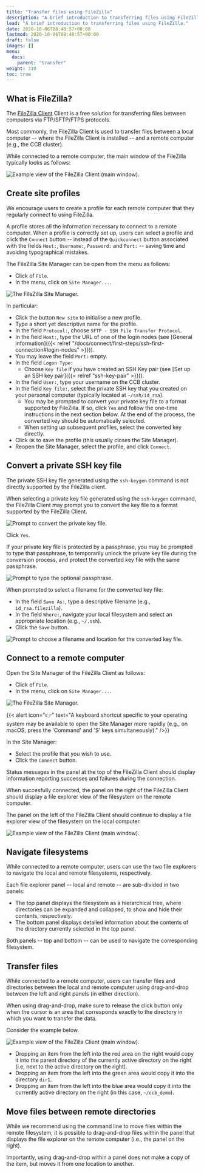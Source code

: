 ```yaml
---
title: "Transfer files using FileZilla"
description: "A brief introduction to transferring files using FileZilla."
lead: "A brief introduction to transferring files using FileZilla."
date: 2020-10-06T08:48:57+00:00
lastmod: 2020-10-06T08:48:57+00:00
draft: false
images: []
menu:
  docs:
    parent: "transfer"
weight: 310
toc: true
---
```


## What is FileZilla?

The [FileZilla Client][filezilla-org-download] Client is a free solution for transferring
files between computers via FTP/SFTP/FTPS protocols.

Most commonly, the FileZilla Client is used to transfer files between a local computer
-- where the FileZilla Client is installed -- and a remote computer (e.g., the CCB cluster).

While connected to a remote computer, the main window of the FileZilla typically looks as
follows:

![Example view of the FileZilla Client (main window).](filezilla.png)

## Create site profiles

We encourage users to create a profile for each remote computer that they regularly
connect to using FileZilla.

A profile stores all the information necessary to connect to a remote computer.
When a profile is correctly set up, users can select a profile and click the
`Connect` button -- instead of the `Quickconnect` button associated with the fields
`Host:`, `Username:`, `Password:` and `Port:` -- saving time and avoiding typographical
mistakes.

The FileZilla Site Manager can be open from the menu as follows:

- Click of `File`.
- In the menu, click on `Site Manager...`.

![The FileZilla Site Manager.](filezilla-site-manager.png)

In particular:

- Click the button `New site` to initialise a new profile.
- Type a short yet descriptive name for the profile.
- In the field `Protocol:`, choose `SFTP - SSH File Transfer Protocol`.
- In the field `Host:`, type the URL of one of the login nodes
  (see [General information]({{< relref "/docs/connect/first-steps/ssh-first-connection#login-nodes" >}})).
- You may leave the field `Port:` empty.
- In the field `Logon Type:`
  - Choose `Key file` if you have created an SSH Key pair
  (see [Set up an SSH key pair]({{< relref "ssh-key-pair" >}})).
- In the field `User:`, type your username on the CCB cluster.
- In the field `Key file:`, select the private SSH key that you
  created on your personal computer (typically located at `~/ssh/id_rsa`).
  - You may be prompted to convert your private key file to a format
    supported by FileZilla.
    If so, click `Yes` and follow the one-time instructions in the next
    section below.
    At the end of the process, the converted key should be automatically
    selected.
  - When setting up subsequent profiles, select the converted key directly.
- Click `OK` to save the profile (this usually closes the Site Manager).
- Reopen the Site Manager, select the profile, and click `Connect`.

## Convert a private SSH key file

The private SSH key file generated using the `ssh-keygen` command is not
directly supported by the FileZilla client.

When selecting a private key file generated using the `ssh-keygen` command,
the FileZilla Client may prompt you to convert the key file to a format
supported by the FileZilla Client.

![Prompt to convert the private key file.](filezilla-convert-ssh-key.png)

Click `Yes`.

If your private key file is protected by a passphrase, you may be prompted
to type that passphrase, to temporarily unlock the private key file during
the conversion process, and protect the converted key file with the same
passphrase.

![Prompt to type the optional passphrase.](filezilla-passphrase.png)

When prompted to select a filename for the converted key file:

- In the field `Save As:`, type a descriptive filename
  (e.g., `id_rsa.filezilla`).
- In the field `Where:`, navigate your local filesystem and select
  an appropriate location (e.g., `~/.ssh`).
- Click the `Save` button.

![Prompt to choose a filename and location for the converted key file.](filezilla-save-converted-key.png)

## Connect to a remote computer

Open the Site Manager of the FileZilla Client as follows:

- Click of `File`.
- In the menu, click on `Site Manager...`.

![The FileZilla Site Manager.](filezilla-site-manager.png)

{{< alert icon="👉" text="A keyboard shortcut specific to your operating system may be available to open the Site Manager more rapidly (e.g., on macOS, press the 'Command' and 'S' keys simultaneously)." />}}

In the Site Manager:

- Select the profile that you wish to use.
- Click the `Connect` button.

Status messages in the panel at the top of the FileZilla Client should display
information reporting successes and failures during the connection.

When succesfully connected, the panel on the right of the FileZilla Client should
display a file explorer view of the filesystem on the remote computer.

The panel on the left of the FileZilla Client should continue to display
a file explorer view of the filesystem on the local computer.

![Example view of the FileZilla Client (main window).](filezilla.png)

## Navigate filesystems

While connected to a remote computer, users can use the two file explorers
to navigate the local and remote filesystems, respectively.

Each file explorer panel -- local and remote -- are sub-divided in two panels:

- The top panel displays the filesystem as a hierarchical tree, where directories
  can be expanded and collapsed, to show and hide their contents, respectively.
- The bottom panel displays detailed information about the contents of the
  directory currently selected in the top panel.

Both panels -- top and bottom -- can be used to navigate the corresponding
filesystem.

## Transfer files

While connected to a remote computer, users can transfer files and directories
between the local and remote computer using drag-and-drop between the left and
right panels (in either direction).

When using drag-and-drop, make sure to release the click button only when the cursor
is an area that corresponds exactly to the directory in which you want to transfer
the data.

Consider the example below.

![Example view of the FileZilla Client (main window).](filezilla-drop-areas.png)

- Dropping an item from the left into the red area on the right would copy it into
  the parent directory of the currently active directory on the right (i.e, next to
  the active directory on the right).
- Dropping an item from the left into the green area would copy it into the directory `dir1`.
- Dropping an item from the left into the blue area would copy it into the currently active
  directory on the right (in this case, `~/ccb_demo`).

## Move files between remote directories

While we recommend using the command line to move files within the remote filesystem,
it is possible to drag-and-drop files within the panel that displays the file explorer
on the remote computer (i.e., the panel on the right).

Importantly, using drag-and-drop within a panel does not make a copy of the item, but
moves it from one location to another.

<!-- Link definitions -->

[filezilla-org-download]: https://filezilla-project.org/download.php?platform=osx
